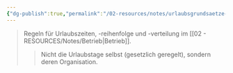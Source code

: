 ```yaml
---
{"dg-publish":true,"permalink":"/02-resources/notes/urlaubsgrundsaetze-e/","tags":["betriebsrat/mitbestimmung","urlaub"],"noteIcon":"","updated":"2025-10-29T12:59:11.057+01:00"}
---
```


>Regeln für Urlaubszeiten, -reihenfolge und -verteilung im [[02 - RESOURCES/Notes/Betrieb\|Betrieb]].
>>Nicht die Urlaubstage selbst (gesetzlich geregelt), sondern deren Organisation.